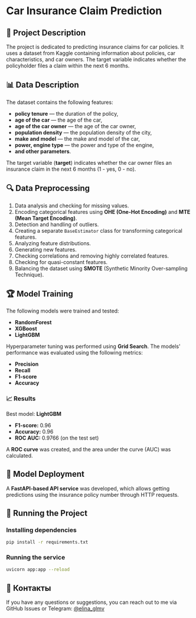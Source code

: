 # Car Insurance Claim Prediction

## 📌 Project Description
The project is dedicated to predicting insurance claims for car policies. It uses a dataset from Kaggle containing information about policies, car characteristics, and car owners. The target variable indicates whether the policyholder files a claim within the next 6 months.

## 📊 Data Description

The dataset contains the following features:
- **policy tenure** — the duration of the policy,
- **age of the car** — the age of the car,
- **age of the car owner** — the age of the car owner,
- **population density** — the population density of the city,
- **make and model** — the make and model of the car,
- **power, engine type** — the power and type of the engine,
- **and other parameters**.

The target variable (**target**) indicates whether the car owner files an insurance claim in the next 6 months (1 - yes, 0 - no).

## 🔍 Data Preprocessing
1. Data analysis and checking for missing values.
2. Encoding categorical features using **OHE (One-Hot Encoding)** and **MTE (Mean Target Encoding)**.
3. Detection and handling of outliers.
4. Creating a separate `BaseEstimator` class for transforming categorical features.
5. Analyzing feature distributions.
6. Generating new features.
7. Checking correlations and removing highly correlated features.
8. Checking for quasi-constant features.
9. Balancing the dataset using **SMOTE** (Synthetic Minority Over-sampling Technique).

## 🏆 Model Training
The following models were trained and tested:
- **RandomForest**
- **XGBoost**
- **LightGBM**

Hyperparameter tuning was performed using **Grid Search**. The models' performance was evaluated using the following metrics:
- **Precision**
- **Recall**
- **F1-score**
- **Accuracy**

### 📈 Results
Best model: **LightGBM**
- **F1-score:** 0.96
- **Accuracy:** 0.96
- **ROC AUC:** 0.9766 (on the test set)

A **ROC curve** was created, and the area under the curve (AUC) was calculated.

## 🚀 Model Deployment
A **FastAPI-based API service** was developed, which allows getting predictions using the insurance policy number through HTTP requests.

## 📌 Running the Project
### Installing dependencies
```bash
pip install -r requirements.txt
```
### Running the service
```bash
uvicorn app:app --reload
```

## 📌 Контакты
If you have any questions or suggestions, you can reach out to me via GitHub Issues or Telegram: [@elina_glmv](https://t.me/elina_glmv)

